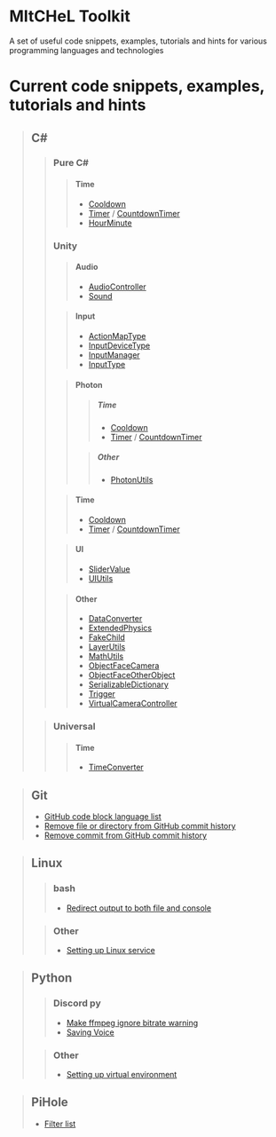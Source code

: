 # MItCHeL Toolkit
A set of useful code snippets, examples, tutorials and hints for various programming languages and technologies

# Current code snippets, examples, tutorials and hints
<!-- >## Universal-->

>## C#
>>### Pure C#
>>>#### Time
>>>* [Cooldown](CS/PureCS/Time/Cooldown.cs)
>>>* [Timer](CS/PureCS/Time/Timer.cs) / [CountdownTimer](CS/PureCS/Time/CountdownTimer.cs)
>>>* [HourMinute](CS/PureCS/Time/HourMinute.cs)
>>
>>### Unity
>>>#### Audio
>>>* [AudioController](CS/Unity/Audio/AudioController.cs)
>>>* [Sound](CS/Unity/Audio/Sound.cs)
>>
>>>#### Input
>>>* [ActionMapType](CS/Unity/Input/ActionMapType.cs)
>>>* [InputDeviceType](CS/Unity/Input/InputDeviceType.cs)
>>>* [InputManager](CS/Unity/Input/InputManager.cs)
>>>* [InputType](CS/Unity/Input/InputType.cs)
>>
>>>#### Photon
>>>>##### Time
>>>>* [Cooldown](CS/Unity/Photon/Time/Cooldown.cs)
>>>>* [Timer](CS/Unity/Photon//Time/Timer.cs) / [CountdownTimer](CS/Unity/Photon//Time/CountdownTimer.cs)
>>>
>>>>##### Other
>>>>* [PhotonUtils](CS/Unity/Photon/PhotonUtils.cs)
>>
>>>#### Time
>>>* [Cooldown](CS/Unity/Time/Cooldown.cs)
>>>* [Timer](CS/Unity/Time/Timer.cs) / [CountdownTimer](CS/Unity/Time/CountdownTimer.cs)
>>
>>>#### UI
>>>* [SliderValue](CS/Unity/UI/SliderValue.cs)
>>>* [UIUtils](CS/Unity/UI/UIUtils.cs)
>>
>>>#### Other
>>>* [DataConverter](CS/Unity/DataConverter.cs)
>>>* [ExtendedPhysics](CS/Unity/ExtendedPhysics.cs)
>>>* [FakeChild](CS/Unity/FakeChild.cs)
>>>* [LayerUtils](CS/Unity/LayerUtils.cs)
>>>* [MathUtils](CS/Unity/MathUtils.cs)
>>>* [ObjectFaceCamera](CS/Unity/ObjectFaceCamera.cs)
>>>* [ObjectFaceOtherObject](CS/Unity/ObjectFaceOtherObject.cs)
>>>* [SerializableDictionary](CS/Unity/SerializableDictionary.cs)
>>>* [Trigger](CS/Unity/Trigger.cs)
>>>* [VirtualCameraController](CS/Unity/VirtualCameraController.cs)
>
>>### Universal
>>>#### Time
>>>* [TimeConverter](CS/Universal/Time/TimeConverter.cs)

<!-- >## C++ -->

<!-- >## CSS -->

>## Git
>* [GitHub code block language list](Git/Code-Block-Languages.md)
>* [Remove file or directory from GitHub commit history](Git/Remove-file-or-dir-from-history.md)
>* [Remove commit from GitHub commit history](Git/Remove-commits-from-history.md)

<!-- >## JavaScript -->

>## Linux
>>### bash
>>* [Redirect output to both file and console](Linux/bash/Redirect-output-to-file-and-console.md)
>
>>### Other
>>* [Setting up Linux service](Linux/Setting-up-service.md)

<!-- >## PHP -->

>## Python
>>### Discord py
>>* [Make ffmpeg ignore bitrate warning](Python/Discord.py/Make-ffmpeg-ignore-bitrate-warning.md)
>>* [Saving Voice](Python/Discord.py/Save-voice.md)
>
>>### Other
>>* [Setting up virtual environment](Python/Setting-up-venv.md)

<!-- >## Rainmeter -->

>## PiHole
>* [Filter list](PiHole/Filter-list.txt)
